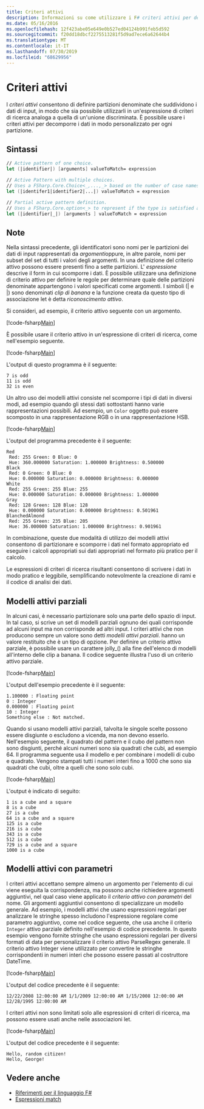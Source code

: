 ```yaml
---
title: Criteri attivi
description: Informazioni su come utilizzare i F# criteri attivi per definire partizioni denominate che suddividono i dati di input nel linguaggio di programmazione.
ms.date: 05/16/2016
ms.openlocfilehash: 12f423abe05e649e0b527ed04124b991feb5d592
ms.sourcegitcommit: f20dd18dbcf2275513281f5d9ad7ece6a62644b4
ms.translationtype: MT
ms.contentlocale: it-IT
ms.lasthandoff: 07/30/2019
ms.locfileid: "68629956"
---
```

# <a name="active-patterns"></a>Criteri attivi

I *criteri attivi* consentono di definire partizioni denominate che suddividono i dati di input, in modo che sia possibile utilizzarli in un'espressione di criteri di ricerca analoga a quella di un'unione discriminata. È possibile usare i criteri attivi per decomporre i dati in modo personalizzato per ogni partizione.

## <a name="syntax"></a>Sintassi

```fsharp
// Active pattern of one choice.
let (|identifier|) [arguments] valueToMatch= expression

// Active Pattern with multiple choices.
// Uses a FSharp.Core.Choice<_,...,_> based on the number of case names. In F#, the limitation n <= 7 applies.
let (|identifer1|identifier2|...|) valueToMatch = expression

// Partial active pattern definition.
// Uses a FSharp.Core.option<_> to represent if the type is satisfied at the call site.
let (|identifier|_|) [arguments ] valueToMatch = expression
```

## <a name="remarks"></a>Note

Nella sintassi precedente, gli identificatori sono nomi per le partizioni dei dati di input rappresentati da *argomenti*oppure, in altre parole, nomi per subset del set di tutti i valori degli argomenti. In una definizione del criterio attivo possono essere presenti fino a sette partizioni. L' *espressione* descrive il form in cui scomporre i dati. È possibile utilizzare una definizione di criterio attivo per definire le regole per determinare quale delle partizioni denominate appartengono i valori specificati come argomenti. I simboli (| e |) sono denominati *clip di banana* e la funzione creata da questo tipo di associazione let è detta *riconoscimento attivo*.

Si consideri, ad esempio, il criterio attivo seguente con un argomento.

[!code-fsharp[Main](~/samples/snippets/fsharp/lang-ref-2/snippet5001.fs)]

È possibile usare il criterio attivo in un'espressione di criteri di ricerca, come nell'esempio seguente.

[!code-fsharp[Main](~/samples/snippets/fsharp/lang-ref-2/snippet5002.fs)]

L'output di questo programma è il seguente:

```
7 is odd
11 is odd
32 is even
```

Un altro uso dei modelli attivi consiste nel scomporre i tipi di dati in diversi modi, ad esempio quando gli stessi dati sottostanti hanno varie rappresentazioni possibili. Ad esempio, un `Color` oggetto può essere scomposto in una rappresentazione RGB o in una rappresentazione HSB.

[!code-fsharp[Main](~/samples/snippets/fsharp/lang-ref-2/snippet5003.fs)]

L'output del programma precedente è il seguente:

```
Red
 Red: 255 Green: 0 Blue: 0
 Hue: 360.000000 Saturation: 1.000000 Brightness: 0.500000
Black
 Red: 0 Green: 0 Blue: 0
 Hue: 0.000000 Saturation: 0.000000 Brightness: 0.000000
White
 Red: 255 Green: 255 Blue: 255
 Hue: 0.000000 Saturation: 0.000000 Brightness: 1.000000
Gray
 Red: 128 Green: 128 Blue: 128
 Hue: 0.000000 Saturation: 0.000000 Brightness: 0.501961
BlanchedAlmond
 Red: 255 Green: 235 Blue: 205
 Hue: 36.000000 Saturation: 1.000000 Brightness: 0.901961
```

In combinazione, queste due modalità di utilizzo dei modelli attivi consentono di partizionare e scomporre i dati nel formato appropriato ed eseguire i calcoli appropriati sui dati appropriati nel formato più pratico per il calcolo.

Le espressioni di criteri di ricerca risultanti consentono di scrivere i dati in modo pratico e leggibile, semplificando notevolmente la creazione di rami e il codice di analisi dei dati.

## <a name="partial-active-patterns"></a>Modelli attivi parziali

In alcuni casi, è necessario partizionare solo una parte dello spazio di input. In tal caso, si scrive un set di modelli parziali ognuno dei quali corrisponde ad alcuni input ma non corrisponde ad altri input. I criteri attivi che non producono sempre un valore sono detti *modelli attivi parziali*. hanno un valore restituito che è un tipo di opzione. Per definire un criterio attivo parziale, è possibile usare un carattere jolly\_() alla fine dell'elenco di modelli all'interno delle clip a banana. Il codice seguente illustra l'uso di un criterio attivo parziale.

[!code-fsharp[Main](~/samples/snippets/fsharp/lang-ref-2/snippet5004.fs)]

L'output dell'esempio precedente è il seguente:

```
1.100000 : Floating point
0 : Integer
0.000000 : Floating point
10 : Integer
Something else : Not matched.
```

Quando si usano modelli attivi parziali, talvolta le singole scelte possono essere disgiunte o escludono a vicenda, ma non devono esserlo. Nell'esempio seguente, il quadrato del pattern e il cubo del pattern non sono disgiunti, perché alcuni numeri sono sia quadrati che cubi, ad esempio 64. Il programma seguente usa il modello e per combinare i modelli di cubo e quadrato. Vengono stampati tutti i numeri interi fino a 1000 che sono sia quadrati che cubi, oltre a quelli che sono solo cubi. 

[!code-fsharp[Main](~/samples/snippets/fsharp/lang-ref-2/snippet5005.fs)]

L'output è indicato di seguito:

```
1 is a cube and a square
8 is a cube
27 is a cube
64 is a cube and a square
125 is a cube
216 is a cube
343 is a cube
512 is a cube
729 is a cube and a square
1000 is a cube
```

## <a name="parameterized-active-patterns"></a>Modelli attivi con parametri

I criteri attivi accettano sempre almeno un argomento per l'elemento di cui viene eseguita la corrispondenza, ma possono anche richiedere argomenti aggiuntivi, nel qual caso viene applicato il *criterio attivo con parametri* del nome. Gli argomenti aggiuntivi consentono di specializzare un modello generale. Ad esempio, i modelli attivi che usano espressioni regolari per analizzare le stringhe spesso includono l'espressione regolare come parametro aggiuntivo, come nel codice seguente, che usa anche il criterio `Integer` attivo parziale definito nell'esempio di codice precedente. In questo esempio vengono fornite stringhe che usano espressioni regolari per diversi formati di data per personalizzare il criterio attivo ParseRegex generale. Il criterio attivo Integer viene utilizzato per convertire le stringhe corrispondenti in numeri interi che possono essere passati al costruttore DateTime.

[!code-fsharp[Main](~/samples/snippets/fsharp/lang-ref-2/snippet5006.fs)]

L'output del codice precedente è il seguente:

```
12/22/2008 12:00:00 AM 1/1/2009 12:00:00 AM 1/15/2008 12:00:00 AM 12/28/1995 12:00:00 AM
```

I criteri attivi non sono limitati solo alle espressioni di criteri di ricerca, ma possono essere usati anche nelle associazioni let.

[!code-fsharp[Main](~/samples/snippets/fsharp/lang-ref-2/snippet5007.fs)]

L'output del codice precedente è il seguente:

```
Hello, random citizen!
Hello, George!
```

## <a name="see-also"></a>Vedere anche

- [Riferimenti per il linguaggio F#](index.md)
- [Espressioni match](match-expressions.md)
